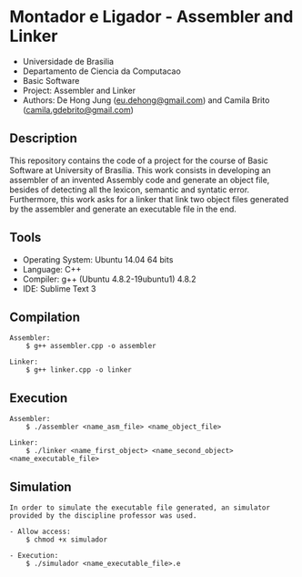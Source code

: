 # Montador e Ligador - Assembler and Linker

- Universidade de Brasilia
- Departamento de Ciencia da Computacao
- Basic Software
- Project: Assembler and Linker
- Authors: De Hong Jung (eu.dehong@gmail.com) and Camila Brito (camila.gdebrito@gmail.com)

## Description
This repository contains the code of a project for the course of Basic Software at University of Brasília. This work consists in developing an assembler of an invented Assembly code and generate an object file, besides of detecting all the lexicon, semantic and syntatic error. Furthermore, this work asks for a linker that link two object files generated by the assembler and generate an executable file in the end.

## Tools
- Operating System: Ubuntu 14.04 64 bits
- Language: C++
- Compiler: g++ (Ubuntu 4.8.2-19ubuntu1) 4.8.2
- IDE: Sublime Text 3

## Compilation
	Assembler: 
		$ g++ assembler.cpp -o assembler

	Linker: 
		$ g++ linker.cpp -o linker

## Execution
	Assembler: 
		$ ./assembler <name_asm_file> <name_object_file>

	Linker:
		$ ./linker <name_first_object> <name_second_object> <name_executable_file>

## Simulation
	In order to simulate the executable file generated, an simulator provided by the discipline professor was used.

	- Allow access:
		$ chmod +x simulador

	- Execution:
		$ ./simulador <name_executable_file>.e
